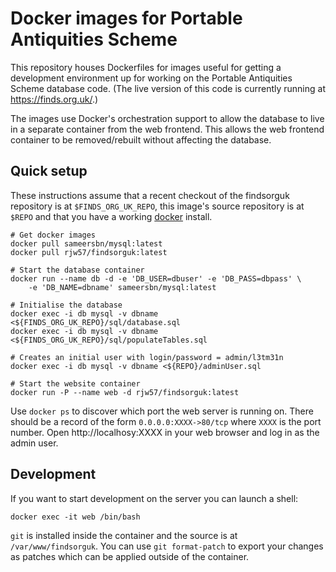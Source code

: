 # Docker images for Portable Antiquities Scheme

This repository houses Dockerfiles for images useful for getting a development
environment up for working on the Portable Antiquities Scheme database code.
(The live version of this code is currently running at https://finds.org.uk/.)

The images use Docker's orchestration support to allow the database to live in a
separate container from the web frontend. This allows the web frontend container
to be removed/rebuilt without affecting the database.

## Quick setup

These instructions assume that a recent checkout of the findsorguk repository is
at ``$FINDS_ORG_UK_REPO``, this image's source repository is at ``$REPO``
and that you have a working [docker](https://docker.com/) install.

```
# Get docker images
docker pull sameersbn/mysql:latest
docker pull rjw57/findsorguk:latest

# Start the database container
docker run --name db -d -e 'DB_USER=dbuser' -e 'DB_PASS=dbpass' \
	-e 'DB_NAME=dbname' sameersbn/mysql:latest

# Initialise the database
docker exec -i db mysql -v dbname <${FINDS_ORG_UK_REPO}/sql/database.sql
docker exec -i db mysql -v dbname <${FINDS_ORG_UK_REPO}/sql/populateTables.sql

# Creates an initial user with login/password = admin/l3tm31n
docker exec -i db mysql -v dbname <${REPO}/adminUser.sql

# Start the website container
docker run -P --name web -d rjw57/findsorguk:latest
```

Use ``docker ps`` to discover which port the web server is running on. There
should be a record of the form ``0.0.0.0:XXXX->80/tcp`` where ``XXXX`` is the
port number. Open http://localhosy:XXXX in your web browser and log in as the
admin user.

## Development

If you want to start development on the server you can launch a shell:

```
docker exec -it web /bin/bash
```

``git`` is installed inside the container and the source is at
``/var/www/findsorguk``. You can use ``git format-patch`` to export your changes
as patches which can be applied outside of the container.

